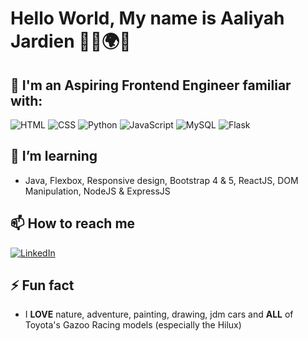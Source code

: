 # Hello World, My name is Aaliyah Jardien 👋🏽🌍💫

## 🔭 I'm an Aspiring Frontend Engineer familiar with:

<div display="flex">
    <img src="https://img.shields.io/badge/-HTML-black?style=for-the-badge&logo=html5&logoColor=orange" alt="HTML"/>
    <img src="https://img.shields.io/badge/-CSS-black?style=for-the-badge&logo=css3&logoColor=blue" alt="CSS"/>
    <img src="https://img.shields.io/badge/-Python-black?style=for-the-badge&logo=python&logoColor=purple" alt="Python"/>
    <img src="https://img.shields.io/badge/-JavaScript-black?style=for-the-badge&logo=javascript&logoColor=yellow" alt="JavaScript"/>
    <img src="https://img.shields.io/badge/-MySQL-black?style=for-the-badge&logo=mysql&logoColor=charcoal" alt="MySQL"/>
    <img src="https://img.shields.io/badge/-Flask-black?style=for-the-badge&logo=flask&logoColor=red" alt="Flask"/>
</div>


## 🌱 I’m learning
- Java, Flexbox, Responsive design, Bootstrap 4 & 5, ReactJS, DOM Manipulation, NodeJS & ExpressJS 


## 📫 How to reach me

<div display="flex">
  <a href="https://www.linkedin.com/in/aaliyah-jardien/">
    <img src="https://img.shields.io/badge/linkedin-black?style=for-the-badge&logo=linkedin&logoColor=blueviolet" alt="LinkedIn"/>
  </a>
</div>


## ⚡ Fun fact

- I **LOVE** nature, adventure, painting, drawing, jdm cars and **ALL** of Toyota's Gazoo Racing models (especially the Hilux)

<!--
**aaliyah-jardien/aaliyah-jardien** is a ✨ _special_ ✨ repository because its `README.md` (this file) appears on your GitHub profile.

Here are some ideas to get you started:

- 🔭 I’m currently working on ...
- 🌱 I’m currently learning ...
- 👯 I’m looking to collaborate on ...
- 🤔 I’m looking for help with ...
- 💬 Ask me about ...
- 📫 How to reach me: ...
- 😄 Pronouns: ...
- ⚡ Fun fact: ...

### hello
**bold text**
*yes*
> blockquote
[title](https://www.example.com)
-->
